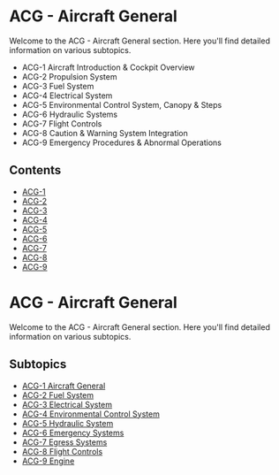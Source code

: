 # ACG - Aircraft General

Welcome to the ACG - Aircraft General section. Here you'll find detailed information on various subtopics.
- ACG-1 Aircraft Introduction & Cockpit Overview
- ACG-2 Propulsion System
- ACG-3 Fuel System
- ACG-4 Electrical System
- ACG-5 Environmental Control System, Canopy & Steps
- ACG-6 Hydraulic Systems
- ACG-7 Flight Controls
- ACG-8 Caution & Warning System Integration
- ACG-9 Emergency Procedures & Abnormal Operations

## Contents

- [ACG-1
](acg-1.md)
- [ACG-2
](acg-2.md)
- [ACG-3
](acg-3.md)
- [ACG-4
](acg-4.md)
- [ACG-5
](acg-5.md)
- [ACG-6
](acg-6.md)
- [ACG-7
](acg-7.md)
- [ACG-8
](acg-8.md)
- [ACG-9
](acg-9.md)

# ACG - Aircraft General

Welcome to the ACG - Aircraft General section. Here you'll find detailed information on various subtopics.

## Subtopics

- [ACG-1 Aircraft General](acg-1.md)
- [ACG-2 Fuel System](acg-2.md)
- [ACG-3 Electrical System](acg-3.md)
- [ACG-4 Environmental Control System](acg-4.md)
- [ACG-5 Hydraulic System](acg-5.md)
- [ACG-6 Emergency Systems](acg-6.md)
- [ACG-7 Egress Systems](acg-7.md)
- [ACG-8 Flight Controls](acg-8.md)
- [ACG-9 Engine](acg-9.md)
